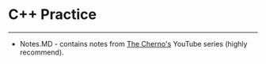 # C++ Practice

---

* Notes.MD - contains notes from [The Cherno's](https://www.youtube.com/watch?v=18c3MTX0PK0&list=PLlrATfBNZ98dudnM48yfGUldqGD0S4FFb) YouTube series (highly recommend).
